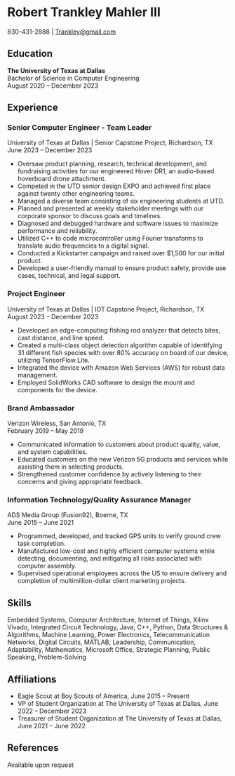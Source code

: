 <h1>Robert Trankley Mahler III</h1>
<p>830-431-2888 | <a href="mailto:trankley@gmail.com">Trankley@gmail.com</a></p>
<h2>Education</h2>
<p><strong>The University of Texas at Dallas</strong><br>
Bachelor of Science in Computer Engineering<br>
August 2020 – December 2023</p>

<h2>Experience</h2>

<h3>Senior Computer Engineer - Team Leader</h3>
<p>University of Texas at Dallas | Senior Capstone Project, Richardson, TX<br>
June 2023 – December 2023</p>
<ul>
<li>Oversaw product planning, research, technical development, and fundraising activities for our engineered Hover DR1, an audio-based hoverboard drone attachment.</li>
<li>Competed in the UTD senior design EXPO and achieved first place against twenty other engineering teams.</li>
<li>Managed a diverse team consisting of six engineering students at UTD.</li>
<li>Planned and presented at weekly stakeholder meetings with our corporate sponsor to discuss goals and timelines.</li>
<li>Diagnosed and debugged hardware and software issues to maximize performance and reliability.</li>
<li>Utilized C++ to code microcontroller using Fourier transforms to translate audio frequencies to a digital signal.</li>
<li>Conducted a Kickstarter campaign and raised over $1,500 for our initial product.</li>
<li>Developed a user-friendly manual to ensure product safety, provide use cases, technical, and legal support.</li>
</ul>

<h3>Project Engineer</h3>
<p>University of Texas at Dallas | IOT Capstone Project, Richardson, TX<br>
August 2023 – December 2023</p>
<ul>
<li>Developed an edge-computing fishing rod analyzer that detects bites, cast distance, and line speed.</li>
<li>Created a multi-class object detection algorithm capable of identifying 31 different fish species with over 80% accuracy on board of our device, utilizing TensorFlow Lite.</li>
<li>Integrated the device with Amazon Web Services (AWS) for robust data management.</li>
<li>Employed SolidWorks CAD software to design the mount and components for the device.</li>
</ul>

<h3>Brand Ambassador</h3>
<p>Verizon Wireless, San Antonio, TX<br>
February 2019 – May 2019</p>
<ul>
<li>Communicated information to customers about product quality, value, and system capabilities.</li>
<li>Educated customers on the new Verizon 5G products and services while assisting them in selecting products.</li>
<li>Strengthened customer confidence by actively listening to their concerns and giving appropriate feedback.</li>
</ul>

<h3>Information Technology/Quality Assurance Manager</h3>
<p>ADS Media Group (Fusion92), Boerne, TX<br>
June 2015 – June 2021</p>
<ul>
<li>Programmed, developed, and tracked GPS units to verify ground crew task completion.</li>
<li>Manufactured low-cost and highly efficient computer systems while detecting, documenting, and mitigating all risks associated with computer assembly.</li>
<li>Supervised operational employees across the US to ensure delivery and completion of multimillion-dollar client marketing projects.</li>
</ul>

<h2>Skills</h2>
<p>Embedded Systems, Computer Architecture, Internet of Things, Xilinx Vivado, Integrated Circuit Technology, Java, C++, Python, Data Structures & Algorithms, Machine Learning, Power Electronics, Telecommunication Networks, Digital Circuits, MATLAB, Leadership, Communication, Adaptability, Mathematics, Microsoft Office, Strategic Planning, Public Speaking, Problem-Solving</p>

<h2>Affiliations</h2>
<ul>
<li>Eagle Scout at Boy Scouts of America, June 2015 – Present</li>
<li>VP of Student Organization at The University of Texas at Dallas, June 2022 – December 2023</li>
<li>Treasurer of Student Organization at The University of Texas at Dallas, June 2021 – June 2022</li>
</ul>

<h2>References</h2>
<p>Available upon request</p>

